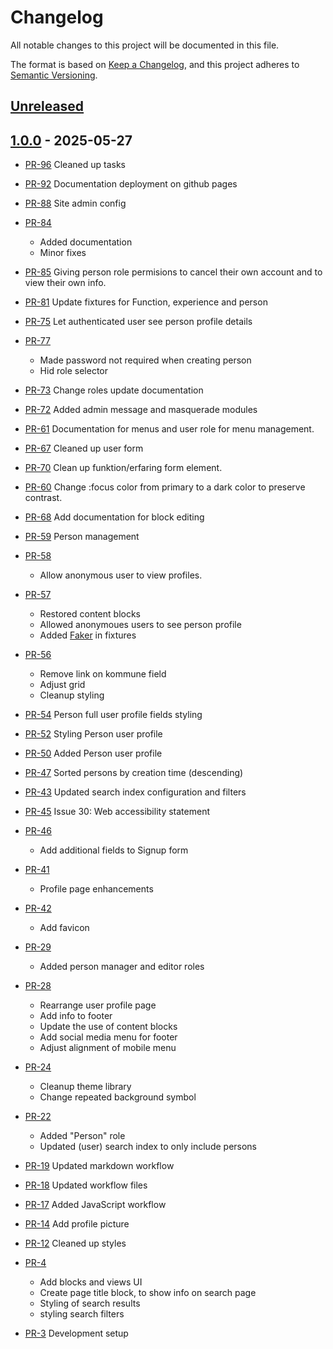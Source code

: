 # Changelog

All notable changes to this project will be documented in this file.

The format is based on [Keep a Changelog](https://keepachangelog.com/en/1.1.0/),
and this project adheres to [Semantic Versioning](https://semver.org/spec/v2.0.0.html).

## [Unreleased]

## [1.0.0] - 2025-05-27

* [PR-96](https://github.com/itk-dev/filmfolk/pull/96)
  Cleaned up tasks
* [PR-92](https://github.com/itk-dev/filmfolk/pull/92)
  Documentation deployment on github pages
* [PR-88](https://github.com/itk-dev/filmfolk/pull/88)
  Site admin config
* [PR-84](https://github.com/itk-dev/filmfolk/pull/84)
  * Added documentation
  * Minor fixes
* [PR-85](https://github.com/itk-dev/filmfolk/pull/85)
  Giving person role permisions to cancel their own account and to view their own info.
* [PR-81](https://github.com/itk-dev/filmfolk/pull/81)
  Update fixtures for Function, experience and person
* [PR-75](https://github.com/itk-dev/filmfolk/pull/75)
  Let authenticated user see person profile details
* [PR-77](https://github.com/itk-dev/filmfolk/pull/77)
  * Made password not required when creating person
  * Hid role selector
* [PR-73](https://github.com/itk-dev/filmfolk/pull/73)
  Change roles update documentation
* [PR-72](https://github.com/itk-dev/filmfolk/pull/72)
  Added admin message and masquerade modules
* [PR-61](https://github.com/itk-dev/filmfolk/pull/61)
  Documentation for menus and user role for menu management.
* [PR-67](https://github.com/itk-dev/filmfolk/pull/67)
  Cleaned up user form
* [PR-70](https://github.com/itk-dev/filmfolk/pull/70)
  Clean up funktion/erfaring form element.
* [PR-60](https://github.com/itk-dev/filmfolk/pull/60)
  Change :focus color from primary to a dark color to preserve contrast.
* [PR-68](https://github.com/itk-dev/filmfolk/pull/68)
  Add documentation for block editing
* [PR-59](https://github.com/itk-dev/filmfolk/pull/59)
  Person management
* [PR-58](https://github.com/itk-dev/filmfolk/pull/58)
  * Allow anonymous user to view profiles.
* [PR-57](https://github.com/itk-dev/filmfolk/pull/57)
  * Restored content blocks
  * Allowed anonymoues users to see person profile
  * Added [Faker](https://fakerphp.org/) in fixtures
* [PR-56](https://github.com/itk-dev/filmfolk/pull/56)
  * Remove link on kommune field
  * Adjust grid
  * Cleanup styling
* [PR-54](https://github.com/itk-dev/filmfolk/pull/54)
  Person full user profile fields styling
* [PR-52](https://github.com/itk-dev/filmfolk/pull/52)
  Styling Person user profile
* [PR-50](https://github.com/itk-dev/filmfolk/pull/50)
  Added Person user profile
* [PR-47](https://github.com/itk-dev/filmfolk/pull/47)
  Sorted persons by creation time (descending)
* [PR-43](https://github.com/itk-dev/filmfolk/pull/43)
  Updated search index configuration and filters
* [PR-45](https://github.com/itk-dev/filmfolk/pull/45)
  Issue 30: Web accessibility statement
* [PR-46](https://github.com/itk-dev/filmfolk/pull/46)
  * Add additional fields to Signup form
* [PR-41](https://github.com/itk-dev/filmfolk/pull/41)
  * Profile page enhancements
* [PR-42](https://github.com/itk-dev/filmfolk/pull/42)
  * Add favicon
* [PR-29](https://github.com/itk-dev/filmfolk/pull/29)
  * Added person manager and editor roles
* [PR-28](https://github.com/itk-dev/filmfolk/pull/28)
  * Rearrange user profile page
  * Add info to footer
  * Update the use of content blocks
  * Add social media menu for footer
  * Adjust alignment of mobile menu
* [PR-24](https://github.com/itk-dev/filmfolk/pull/24)
  * Cleanup theme library
  * Change repeated background symbol
* [PR-22](https://github.com/itk-dev/filmfolk/pull/22)
  * Added "Person" role
  * Updated (user) search index to only include persons
* [PR-19](https://github.com/itk-dev/filmfolk/pull/19)
  Updated markdown workflow
* [PR-18](https://github.com/itk-dev/filmfolk/pull/18)
  Updated workflow files
* [PR-17](https://github.com/itk-dev/filmfolk/pull/17)
  Added JavaScript workflow
* [PR-14](https://github.com/itk-dev/filmfolk/pull/14)
  Add profile picture
* [PR-12](https://github.com/itk-dev/filmfolk/pull/12)
  Cleaned up styles
* [PR-4](https://github.com/itk-dev/filmfolk/pull/4)
  * Add blocks and views UI
  * Create page title block, to show info on search page
  * Styling of search results
  * styling search filters

* [PR-3](https://github.com/itk-dev/filmfolk/pull/3)
  Development setup

[Unreleased]: https://github.com/rimi-itk/filmfolk/compare/1.0.0...HEAD
[1.0.0]: https://github.com/rimi-itk/filmfolk/releases/tag/1.0.0
